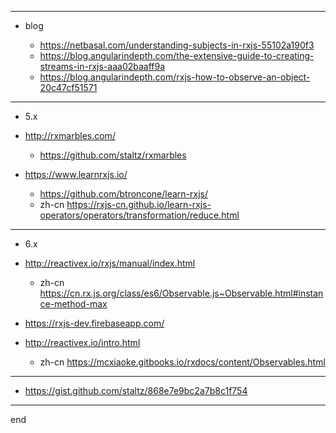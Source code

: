 
---

- blog

    - https://netbasal.com/understanding-subjects-in-rxjs-55102a190f3
    - https://blog.angularindepth.com/the-extensive-guide-to-creating-streams-in-rxjs-aaa02baaff9a
    - https://blog.angularindepth.com/rxjs-how-to-observe-an-object-20c47cf51571

---

- 5.x

- http://rxmarbles.com/
  - https://github.com/staltz/rxmarbles

- https://www.learnrxjs.io/
  - https://github.com/btroncone/learn-rxjs/
  - zh-cn https://rxjs-cn.github.io/learn-rxjs-operators/operators/transformation/reduce.html


---

- 6.x

- http://reactivex.io/rxjs/manual/index.html
  - zh-cn https://cn.rx.js.org/class/es6/Observable.js~Observable.html#instance-method-max

- https://rxjs-dev.firebaseapp.com/

- http://reactivex.io/intro.html
  - zh-cn https://mcxiaoke.gitbooks.io/rxdocs/content/Observables.html

---

- https://gist.github.com/staltz/868e7e9bc2a7b8c1f754

---

end
